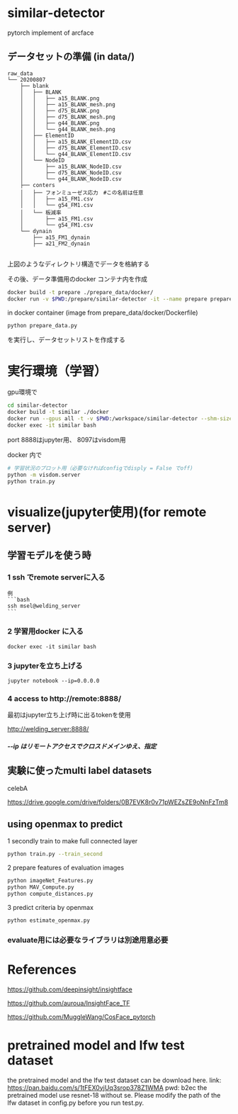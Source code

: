 # similar-detector

pytorch implement of arcface 



## データセットの準備 (in data/)
```
raw_data
└── 20200807
    ├── blank
    │   ├── BLANK
    │   │   ├── a15_BLANK.png
    │   │   ├── a15_BLANK_mesh.png
    │   │   ├── d75_BLANK.png
    │   │   ├── d75_BLANK_mesh.png
    │   │   ├── g44_BLANK.png
    │   │   └── g44_BLANK_mesh.png
    │   ├── ElementID
    │   │   ├── a15_BLANK_ElementID.csv
    │   │   ├── d75_BLANK_ElementID.csv
    │   │   └── g44_BLANK_ElementID.csv
    │   └── NodeID
    │       ├── a15_BLANK_NodeID.csv
    │       ├── d75_BLANK_NodeID.csv
    │       └── g44_BLANK_NodeID.csv
    ├── conters
    │   ├── フォンミューゼス応力　#この名前は任意
    │   │   ├── a15_FM1.csv
    │   │   └── g54_FM1.csv
    │   └── 板減率
    │       ├── a15_FM1.csv
    │       └── g54_FM1.csv
    └── dynain
        ├── a15_FM1_dynain
        ├── a21_FM2_dynain
   
```
上図のようなディレクトリ構造でデータを格納する


その後、データ準備用のdocker コンテナ内を作成
```bash
docker build -t prepare ./prepare_data/docker/
docker run -v $PWD:/prepare/similar-detector -it --name prepare prepare bash
```
in docker container (image from prepare_data/docker/Dockerfile)
```bash 
python prepare_data.py
```
を実行し、データセットリストを作成する

# 実行環境（学習）


gpu環境で
```bash
cd similar-detector
docker build -t similar ./docker
docker run --gpus all -t -v $PWD:/workspace/similar-detector --shm-size=4gb --name similar -d -p 8097:8097 -p 8888:8888 similar  bash
docker exec -it similar bash
```

port 8888はjupyter用、 8097はvisdom用

docker 内で
```bash
# 学習状況のプロット用（必要なければconfigでdisply = False でoff)
python -m visdom.server
python train.py
```

# visualize(jupyter使用)(for remote server)

## 学習モデルを使う時
 ### 1 ssh でremote serverに入る

    例
    ```bash
    ssh msel@welding_server 
    ```
 ### 2 学習用docker に入る
 ```commandline
docker exec -it similar bash
```

### 3 jupyterを立ち上げる
```commandline
jupyter notebook --ip=0.0.0.0
```

### 4 access to http://remote:8888/
最初はjupyter立ち上げ時に出るtokenを使用


[http://welding_server:8888/](http://welding_server:8888/)

##### --ip はリモートアクセスでクロスドメインゆえ、指定 


## 実験に使ったmulti label datasets
celebA
 
https://drive.google.com/drive/folders/0B7EVK8r0v71pWEZsZE9oNnFzTm8


## using openmax to predict

1 secondly train to make full connected layer
```bash
python train.py --train_second
```
2 prepare features of evaluation images
```bash
python imageNet_Features.py
python MAV_Compute.py
python compute_distances.py
```
3 predict criteria by openmax
```bash
python estimate_openmax.py
```


### evaluate用には必要なライブラリは別途用意必要



# References
https://github.com/deepinsight/insightface

https://github.com/auroua/InsightFace_TF

https://github.com/MuggleWang/CosFace_pytorch

# pretrained model and lfw test dataset
the pretrained model and the lfw test dataset can be download here. link: https://pan.baidu.com/s/1tFEX0yjUq3srop378Z1WMA pwd: b2ec
the pretrained model use resnet-18 without se. Please modify the path of the lfw dataset in config.py before you run test.py.
